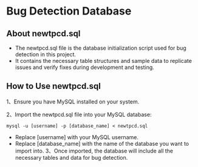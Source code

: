# Bug Detection Database
## About newtpcd.sql
+ The newtpcd.sql file is the database initialization script used for bug detection in this project.
+ It contains the necessary table structures and sample data to replicate issues and verify fixes during development and testing.
## How to Use newtpcd.sql
1、Ensure you have MySQL installed on your system.

2、Import the newtpcd.sql file into your MySQL database:

```mysql -u [username] -p [database_name] < newtpcd.sql```

+ Replace [username] with your MySQL username.
+ Replace [database_name] with the name of the database you want to import into.
3、Once imported, the database will include all the necessary tables and data for bug detection.
